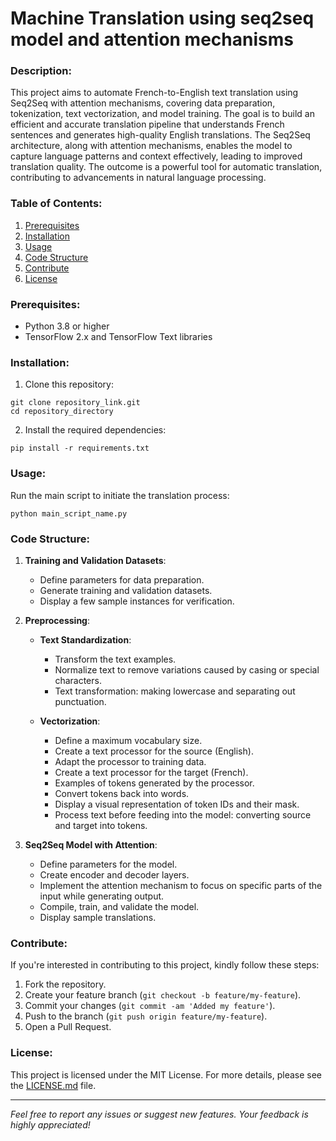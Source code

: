 # Machine Translation using seq2seq model and attention mechanisms

### Description:
This project aims to automate French-to-English text translation using Seq2Seq with attention mechanisms, covering data preparation, tokenization, text vectorization, and model training. The goal is to build an efficient and accurate translation pipeline that understands French sentences and generates high-quality English translations. The Seq2Seq architecture, along with attention mechanisms, enables the model to capture language patterns and context effectively, leading to improved translation quality. The outcome is a powerful tool for automatic translation, contributing to advancements in natural language processing.

### Table of Contents:
1. [Prerequisites](#prerequisites)
2. [Installation](#installation)
3. [Usage](#usage)
4. [Code Structure](#code-structure)
5. [Contribute](#contribute)
6. [License](#license)

### Prerequisites:
- Python 3.8 or higher
- TensorFlow 2.x and TensorFlow Text libraries

### Installation:
1. Clone this repository:
```
git clone repository_link.git
cd repository_directory
```

2. Install the required dependencies:
```
pip install -r requirements.txt
```

### Usage:
Run the main script to initiate the translation process:
```
python main_script_name.py
```

### Code Structure:
1. **Training and Validation Datasets**:
   - Define parameters for data preparation.
   - Generate training and validation datasets.
   - Display a few sample instances for verification.

2. **Preprocessing**:
   - **Text Standardization**:
     - Transform the text examples.
     - Normalize text to remove variations caused by casing or special characters.
     - Text transformation: making lowercase and separating out punctuation.

   - **Vectorization**:
     - Define a maximum vocabulary size.
     - Create a text processor for the source (English).
     - Adapt the processor to training data.
     - Create a text processor for the target (French).
     - Examples of tokens generated by the processor.
     - Convert tokens back into words.
     - Display a visual representation of token IDs and their mask.
     - Process text before feeding into the model: converting source and target into tokens.

3. **Seq2Seq Model with Attention**:
   - Define parameters for the model.
   - Create encoder and decoder layers.
   - Implement the attention mechanism to focus on specific parts of the input while generating output.
   - Compile, train, and validate the model.
   - Display sample translations.

### Contribute:
If you're interested in contributing to this project, kindly follow these steps:
1. Fork the repository.
2. Create your feature branch (`git checkout -b feature/my-feature`).
3. Commit your changes (`git commit -am 'Added my feature'`).
4. Push to the branch (`git push origin feature/my-feature`).
5. Open a Pull Request.

### License:
This project is licensed under the MIT License. For more details, please see the [LICENSE.md](LICENSE.md) file.

---

*Feel free to report any issues or suggest new features. Your feedback is highly appreciated!*
